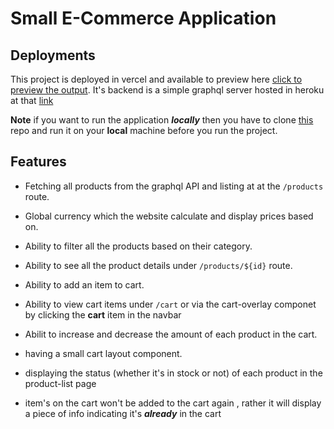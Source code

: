# Small E-Commerce Application

## Deployments

This project is deployed in vercel and available to preview here [click to preview the output](https://scandiweb-task-self.vercel.app/products).
It's backend is a simple graphql server hosted in heroku at that [link](https://sleepy-waters-11578.herokuapp.com/)

**Note** if you want to run the application **_locally_** then you have to clone [this](https://github.com/scandiweb/junior-react-endpoint) repo and run it on your **local** machine before you run the project.

## Features

- Fetching all products from the graphql API and listing at at the `/products` route.

- Global currency which the website calculate and display prices based on.
- Ability to filter all the products based on their category.
- Ability to see all the product details under `/products/${id}` route.
- Ability to add an item to cart.
- Ability to view cart items under `/cart` or via the cart-overlay componet by clicking the **cart** item in the navbar
- Abilit to increase and decrease the amount of each product in the cart.
- having a small cart layout component.
- displaying the status (whether it's in stock or not) of each product in the product-list page
- item's on the cart won't be added to the cart again , rather it will display a piece of info indicating it's **_already_** in the cart

